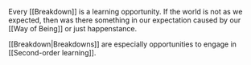 Every [[Breakdown]] is a learning opportunity. If the world is not as we expected, then was there something in our expectation caused by our [[Way of Being]] or just happenstance.

[[Breakdown|Breakdowns]] are especially opportunities to engage in [[Second-order learning]].
